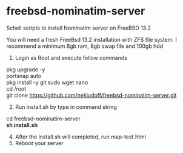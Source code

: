 # freebsd-nominatim-server
Schell scripts to install Nominatim server on FreeBSD 13.2 

You will need a fresh FreeBsd 13.2 installation with ZFS file system. I recommend a minimum 8gb ram, 8gb swap file and 100gb hdd

1. Login as Root and execute follow commands <br>

pkg upgrade -y <br>
portsnap auto <br>
pkg install -y git sudo wget nano<br>
cd /root <br>
git clone https://github.com/nekludoff/freebsd-nominatim-server.git <br>

2. Run install.sh by type in command string 

cd freebsd-nominatim-server <br>
<b>sh install.sh</b><br>

4. After the install.sh will completed, run map-test.html
5. Reboot your server
